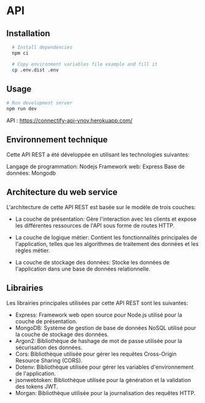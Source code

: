 # API

## Installation

```bash
  # Install dependencies
  npm ci

  # Copy environment variables file example and fill it
  cp .env.dist .env
```

## Usage

```bash
# Run development server
npm run dev
```

API : https://connectify-api-ynov.herokuapp.com/

## Environnement technique

Cette API REST a été développée en utilisant les technologies suivantes:

Langage de programmation: Nodejs
Framework web: Express
Base de données: Mongodb

## Architecture du web service

L'architecture de cette API REST est basée sur le modèle de trois couches:

- La couche de présentation: Gère l'interaction avec les clients et expose les différentes ressources de l'API sous forme de routes HTTP.

- La couche de logique métier: Contient les fonctionnalités principales de l'application, telles que les algorithmes de traitement des données et les règles métier.

- La couche de stockage des données: Stocke les données de l'application dans une base de données relationnelle.

## Librairies

Les librairies principales utilisées par cette API REST sont les suivantes:

- Express: Framework web open source pour Node.js utilisé pour la couche de présentation.
- MongoDB: Système de gestion de base de données NoSQL utilisé pour la couche de stockage des données.
- Argon2: Bibliothèque de hashage de mot de passe utilisée pour la sécurisation des données.
- Cors: Bibliothèque utilisée pour gérer les requêtes Cross-Origin Resource Sharing (CORS).
- Dotenv: Bibliothèque utilisée pour gérer les variables d'environnement de l'application.
- jsonwebtoken: Bibliothèque utilisée pour la génération et la validation des tokens JWT.
- Morgan: Bibliothèque utilisée pour la journalisation des requêtes HTTP.
